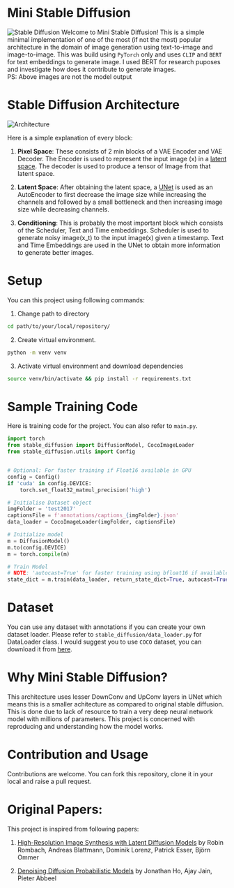 # Mini Stable Diffusion
![Stable Diffusion](https://cdm.link/app/uploads/2022/08/stablediffusion.jpg)
Welcome to Mini Stable Diffusion! This is a simple minimal implementation of one of the most (if not the most) popular architecture in the domain of image generation using text-to-image and image-to-image. This was build using `PyTorch` only and uses `CLIP` and `BERT` for text embeddings to generate image. I used BERT for research puposes and investigate how does it contribute to generate images.  
PS: Above images are not the model output

# Stable Diffusion Architecture
![Architecture](https://jalammar.github.io/images/stable-diffusion/article-Figure3-1-1536x762.png)

Here is a simple explanation of every block:

1. **Pixel Space**: These consists of 2 min blocks of a VAE Encoder and VAE Decoder. The Encoder is used to represent the input image (x) in a [latent space](https://samanemami.medium.com/a-comprehensive-guide-to-latent-space-9ae7f72bdb2f). The decoder is used to produce a tensor of Image from that latent space.

2. **Latent Space**: After obtaining the latent space, a [UNet](https://arxiv.org/pdf/1505.04597) is used as an AutoEncoder to first decrease the image size while increasing the channels and followed by a small bottleneck and then increasing image size while decreasing channels.  

3. **Conditioning**: This is probably the most important block which consists of the Scheduler, Text and Time embeddings. Scheduler is used to generate noisy image(x_t) to the input image(x) given a timestamp. Text and Time Embeddings are used in the UNet to obtain more information to generate better images.

# Setup
You can this project using following commands:

1. Change path to directory
```bash 
cd path/to/your/local/repository/
```
2. Create virtual environment.
```bash
python -m venv venv
```
3. Activate virtual environment and download dependencies
```bash
source venv/bin/activate && pip install -r requirements.txt
```

# Sample Training Code
Here is training code for the project. You can also refer to `main.py`.
```python 
import torch
from stable_diffusion import DiffusionModel, CocoImageLoader
from stable_diffusion.utils import Config


# Optional: For faster training if Float16 available in GPU
config = Config()
if 'cuda' in config.DEVICE:
    torch.set_float32_matmul_precision('high') 

# Initialise Dataset object
imgFolder = 'test2017'
captionsFile = f'annotations/captions_{imgFolder}.json'
data_loader = CocoImageLoader(imgFolder, captionsFile)

# Initialize model
m = DiffusionModel()
m.to(config.DEVICE)
m = torch.compile(m)

# Train Model
# NOTE: 'autocast=True' for faster training using bfloat16 if available
state_dict = m.train(data_loader, return_state_dict=True, autocast=True)
```

# Dataset
You can use any dataset with annotations if you can create your own dataset loader. Please refer to `stable_diffusion/data_loader.py` for DataLoader class. I would suggest you to use `COCO` dataset, you can download it from [here](https://cocodataset.org/#download). 

# Why Mini Stable Diffusion?
This architecture uses lesser DownConv and UpConv layers in UNet which means this is a smaller achitecture as compared to original stable diffusion. This is done due to lack of resource to train a very deep neural network model with millions of parameters. This project is concerned with reproducing and understanding how the model works.


# Contribution and Usage
Contributions are welcome. You can fork this repository, clone it in your local and raise a pull request.

# Original Papers:

This project is inspired from following papers:

1. [High-Resolution Image Synthesis with Latent Diffusion Models](https://arxiv.org/pdf/2112.10752) by Robin Rombach, Andreas Blattmann, Dominik Lorenz, Patrick Esser, Björn Ommer

2. [Denoising Diffusion Probabilistic Models](https://arxiv.org/pdf/2006.11239) by Jonathan Ho, Ajay Jain, Pieter Abbeel